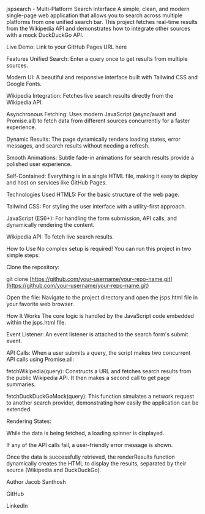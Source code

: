 jspsearch - Multi-Platform Search Interface
A simple, clean, and modern single-page web application that allows you to search across multiple platforms from one unified search bar. This project fetches real-time results from the Wikipedia API and demonstrates how to integrate other sources with a mock DuckDuckGo API.

Live Demo: Link to your GitHub Pages URL here

Features
Unified Search: Enter a query once to get results from multiple sources.

Modern UI: A beautiful and responsive interface built with Tailwind CSS and Google Fonts.

Wikipedia Integration: Fetches live search results directly from the Wikipedia API.

Asynchronous Fetching: Uses modern JavaScript (async/await and Promise.all) to fetch data from different sources concurrently for a faster experience.

Dynamic Results: The page dynamically renders loading states, error messages, and search results without needing a refresh.

Smooth Animations: Subtle fade-in animations for search results provide a polished user experience.

Self-Contained: Everything is in a single HTML file, making it easy to deploy and host on services like GitHub Pages.

Technologies Used
HTML5: For the basic structure of the web page.

Tailwind CSS: For styling the user interface with a utility-first approach.

JavaScript (ES6+): For handling the form submission, API calls, and dynamically rendering the content.

Wikipedia API: To fetch live search results.

How to Use
No complex setup is required! You can run this project in two simple steps:

Clone the repository:

git clone [https://github.com/your-username/your-repo-name.git](https://github.com/your-username/your-repo-name.git)

Open the file:
Navigate to the project directory and open the jsps.html file in your favorite web browser.

How It Works
The core logic is handled by the JavaScript code embedded within the jsps.html file.

Event Listener: An event listener is attached to the search form's submit event.

API Calls: When a user submits a query, the script makes two concurrent API calls using Promise.all:

fetchWikipedia(query): Constructs a URL and fetches search results from the public Wikipedia API. It then makes a second call to get page summaries.

fetchDuckDuckGoMock(query): This function simulates a network request to another search provider, demonstrating how easily the application can be extended.

Rendering States:

While the data is being fetched, a loading spinner is displayed.

If any of the API calls fail, a user-friendly error message is shown.

Once the data is successfully retrieved, the renderResults function dynamically creates the HTML to display the results, separated by their source (Wikipedia and DuckDuckGo).

Author
Jacob Santhosh

GitHub

LinkedIn
